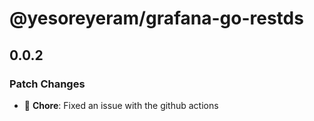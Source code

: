 # @yesoreyeram/grafana-go-restds

## 0.0.2

### Patch Changes

- 🐛 **Chore**: Fixed an issue with the github actions
